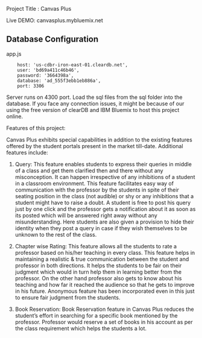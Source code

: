 Project Title : Canvas Plus

Live DEMO: canvasplus.mybluemix.net

## Database Configuration
app.js

		host: 'us-cdbr-iron-east-01.cleardb.net',
    	user: 'bd69a411c46b46',
    	password: '3664398a',
    	database: 'ad_555f3ebb1eb886a',
    	port: 3306	

Server runs on 4300 port.
Load the sql files from the sql folder into the database.
If you face any connection issues, it might be because of our using the free version of clearDB and IBM Bluemix to host this project online.


Features of this project:

Canvas Plus exhibits special capabilities in addition to the existing features offered by the student portals present in the market till-date. Additional features include:

1. Query: This feature enables students to express their queries in middle of a class and get them clarified then and there without any misconception. It can happen irrespective of any inhibitions of a student in a classroom environment. This feature facilitates easy way of communication with the professor by the students in spite of their seating position in the class (not audible) or shy or any inhibitions that a student might have to raise a doubt. A student is free to post his query just by one click and the professor gets a notification about it as soon as its posted which will be answered right away without any misunderstanding. Here students are also given a provision to hide their identity when they post a query in case if they wish themselves to be unknown to the rest of the class.

2. Chapter wise Rating: This feature allows all the students to rate a professor based on his/her teaching in every class. This feature helps in maintaining a realistic & true communication between the student and professor in both directions. It helps the students to be fair on their judgment which would in turn help them in learning better from the professor.  On the other hand professor also gets to know about his teaching and how far it reached the audience so that he gets to improve in his future. Anonymous feature has been incorporated even in this just to ensure fair judgment from the students.

3. Book Reservation: Book Reservation feature in Canvas Plus reduces the student’s effort in searching for a specific book mentioned by the professor. Professor would reserve a set of books in his account as per the class requirement which helps the students a lot.
